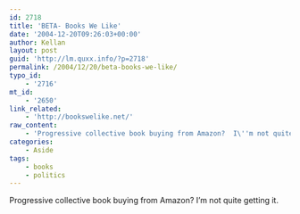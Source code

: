```yaml
---
id: 2718
title: 'BETA- Books We Like'
date: '2004-12-20T09:26:03+00:00'
author: Kellan
layout: post
guid: 'http://lm.quxx.info/?p=2718'
permalink: /2004/12/20/beta-books-we-like/
typo_id:
    - '2716'
mt_id:
    - '2650'
link_related:
    - 'http://bookswelike.net/'
raw_content:
    - 'Progressive collective book buying from Amazon?  I\''m not quite getting it.'
categories:
    - Aside
tags:
    - books
    - politics
---
```


Progressive collective book buying from Amazon? I’m not quite getting it.